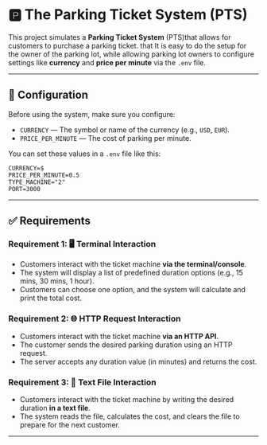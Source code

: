 # 🅿️ The Parking Ticket System (PTS)

This project simulates a **Parking Ticket System** (PTS)that allows for customers to purchase a parking ticket. that It is easy to do the setup for the owner of the parking lot, while allowing parking lot owners to configure settings like **currency** and **price per minute** via the `.env` file.

---

## 🔧 Configuration

Before using the system, make sure you configure:

- `CURRENCY` — The symbol or name of the currency (e.g., `USD`, `EUR`).
- `PRICE_PER_MINUTE` — The cost of parking per minute.

You can set these values in a `.env` file like this:

```env
CURRENCY=$
PRICE_PER_MINUTE=0.5
TYPE_MACHINE="2"
PORT=3000
```

---

## ✅ Requirements

### Requirement 1: 🖥️ Terminal Interaction

- Customers interact with the ticket machine **via the terminal/console**.
- The system will display a list of predefined duration options (e.g., 15 mins, 30 mins, 1 hour).
- Customers can choose one option, and the system will calculate and print the total cost.

### Requirement 2: 🌐 HTTP Request Interaction

- Customers interact with the ticket machine **via an HTTP API**.
- The customer sends the desired parking duration using an HTTP request.
- The server accepts any duration value (in minutes) and returns the cost.

### Requirement 3: 📄 Text File Interaction

- Customers interact with the ticket machine by writing the desired duration **in a text file**.
- The system reads the file, calculates the cost, and clears the file to prepare for the next customer.

---
